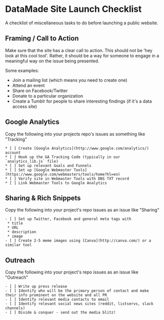 # DataMade Site Launch Checklist
A checklist of miscellaneous tasks to do before launching a public website.

## Framing / Call to Action
Make sure that the site has a clear call to action. This should not be 'hey look at this cool tool'. Rather, it should be a way for someone to engage in a meaningful way on the issue being presented.

Some examples:

* Join a mailing list (which means you need to create one)
* Attend an event
* Share on Facebook/Twitter
* Donate to a particular organization
* Create a Tumblr for people to share interesting findings (if it's a data access site)

## Google Analytics

Copy the following into your projects repo's issues as something like "Tracking"

```
* [ ] Create [Google Analytics](http://www.google.com/analytics/) account
* [ ] Hook up the GA Tracking Code (typically in our `analytics_lib.js` file)
* [ ] Set up relevant Goals and Funnels
* [ ] Set up [Google Webmaster Tools](https://www.google.com/webmasters/tools/home?hl=en)
* [ ] Verify site in Webmaster Tools with DNS TXT record
* [ ] Link Webmaster Tools to Google Analytics
```

## Sharing & Rich Snippets

Copy the following into your project's repo issues as an issue like "Sharing"

```
- [ ] Set up Twitter, Facebook and general meta tags with
 * title
 * URL
 * description
 * image
- [ ] Create 2-5 meme images using [Canva](http://canva.com/) or a similar tool
```

## Outreach

Copy the following into your project's repo issues as an issue like "Outreach"

```
- [ ] Write up press release
- [ ] Identify who will be the primary person of contact and make their info prominent on the website and all PR
- [ ] Identify relevant media contacts to email
- [ ] Identify relevant social news sites (reddit, listservs, slack channels)
- [ ] Divide & conquer - send out the media blitz!
```
